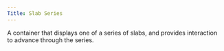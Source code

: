 ```yaml
---
Title: Slab Series
---
```


A container that displays one of a series of slabs, and provides interaction to advance through the series.